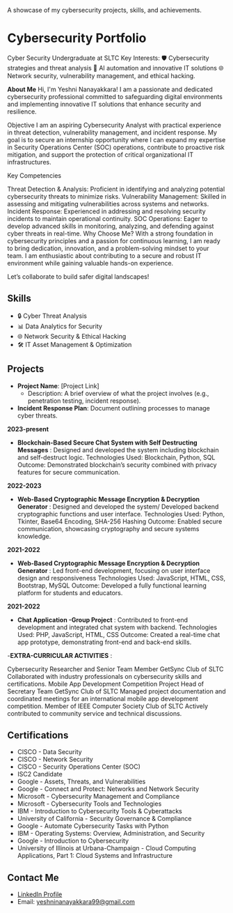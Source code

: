 A showcase of my cybersecurity projects, skills, and achievements.
# Cybersecurity Portfolio 

Cyber Security Undergraduate at SLTC Key Interests: 
🛡️ Cybersecurity strategies and threat analysis 
🤖 AI automation and innovative IT solutions 
🌐 Network security, vulnerability management, and ethical hacking.

**About Me**
Hi, I'm Yeshni Nanayakkara! I am a passionate and dedicated cybersecurity professional committed to safeguarding digital environments and implementing innovative IT solutions that enhance security and resilience.

Objective
I am an aspiring Cybersecurity Analyst with practical experience in threat detection, vulnerability management, and incident response. My goal is to secure an internship opportunity where I can expand my expertise in Security Operations Center (SOC) operations, contribute to proactive risk mitigation, and support the protection of critical organizational IT infrastructures.

Key Competencies

Threat Detection & Analysis: Proficient in identifying and analyzing potential cybersecurity threats to minimize risks.
Vulnerability Management: Skilled in assessing and mitigating vulnerabilities across systems and networks.
Incident Response: Experienced in addressing and resolving security incidents to maintain operational continuity.
SOC Operations: Eager to develop advanced skills in monitoring, analyzing, and defending against cyber threats in real-time.
Why Choose Me?
With a strong foundation in cybersecurity principles and a passion for continuous learning, I am ready to bring dedication, innovation, and a problem-solving mindset to your team. I am enthusiastic about contributing to a secure and robust IT environment while gaining valuable hands-on experience.

Let’s collaborate to build safer digital landscapes!

## Skills  
- 🔒 Cyber Threat Analysis  
- 📊 Data Analytics for Security  
- 🌐 Network Security & Ethical Hacking  
- 🛠️ IT Asset Management & Optimization

## Projects  
- **Project Name**: [Project Link]  
  - Description: A brief overview of what the project involves (e.g., penetration testing, incident response).  
- **Incident Response Plan**: Document outlining processes to manage cyber threats.

**2023-present**
- **Blockchain-Based Secure Chat System with Self Destructing Messages** :
Designed and developed the system including blockchain and self-destruct logic.
 Technologies Used: Blockchain, Python, SQL
 Outcome: Demonstrated blockchain’s security combined with
 privacy features for secure communication.

**2022-2023**
- **Web-Based Cryptographic Message Encryption & Decryption Generator** :
Designed and developed the system/ Developed backend cryptographic functions and user interface.
 Technologies Used:  Python, Tkinter, Base64 Encoding, SHA-256
 Hashing
 Outcome: Enabled secure communication, showcasing
 cryptography and secure systems knowledge.

**2021-2022**
 - **Web-Based Cryptographic Message Encryption & Decryption Generator** : 
Led front-end development, focusing on user interface design and responsiveness
 Technologies Used: JavaScript, HTML, CSS, Bootstrap, MySQL
 Outcome: Developed a fully functional learning platform for
 students and educators.

**2021-2022**
- **Chat Application -Group Project** :
 Contributed to front-end development and integrated chat system
 with backend.
 Technologies Used: PHP, JavaScript, HTML, CSS
 Outcome: Created a real-time chat app prototype,
 demonstrating front-end and back-end skills.

-**EXTRA-CURRICULAR ACTIVITIES** :

 Cybersecurity Researcher and Senior Team Member GetSync Club of SLTC
 Collaborated with industry professionals on cybersecurity skills and certifications.
 Mobile App Development Competition Project Head of Secretary Team GetSync
 Club of SLTC Managed project documentation and coordinated meetings for an
 international mobile app development competition.
 Member of IEEE Computer Society Club of SLTC Actively contributed to community
 service and technical discussions.
 
## Certifications 
- CISCO - Data Security
- CISCO - Network Security
- CISCO - Security Operations Center (SOC)
- ISC2 Candidate
- Google - Assets, Threats, and Vulnerabilities
- Google - Connect and Protect: Networks and Network Security
- Microsoft - Cybersecurity Management and Compliance
- Microsoft - Cybersecurity Tools and Technologies
- IBM - Introduction to Cybersecurity Tools & Cyberattacks
- University of California - Security Governance & Compliance
- Google - Automate Cybersecurity Tasks with Python
- IBM - Operating Systems: Overview, Administration, and Security
- Google - Introduction to Cybersecurity
- University of Illinois at Urbana-Champaign - Cloud Computing Applications, Part 1: Cloud Systems and Infrastructure

## Contact Me  
- [LinkedIn Profile](https://it.linkedin.com/in/yeshninanayakkara)  
- Email: yeshninanayakkara99@gmail.com  
